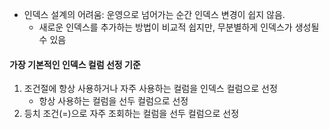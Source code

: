 - 인덱스 설계의 어려움: 운영으로 넘어가는 순간 인덱스 변경이 쉽지 않음.
	- 새로운 인덱스를 추가하는 방법이 비교적 쉽지만, 무분별하게 인덱스가 생성될 수 있음


#### 가장 기본적인 인덱스 컬럼 선정 기준
1. 조건절에 항상 사용하거나 자주 사용하는 컬럼을 인덱스 컬럼으로 선정
	- 항상 사용하는 컬럼을 선두 컬럼으로 선정
2. 등치 조건(=)으로 자주 조회하는 컬럼을 선두 컬럼으로 선정